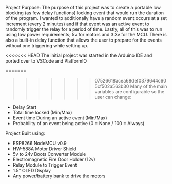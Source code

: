 Project Purpose:
The purpose of this project was to create a portable low blocking (as few delay functions)
locking event that would run the duration of the program. I wanted to additionally have a
random event occurs at a set increment (every 2 minutes) and if that event was an active 
event to randomly trigger the relay for a period of time.  Lastly, all of this was to run using
low power requirements; 5v for motors and 3.3v for the MCU.   There is also a built-in
delay function that allows the user to prepare for the events without one triggering while
setting up.  

<<<<<<< HEAD
The initial project was started in the Arduino IDE and ported over to VSCode and PlatformIO

=======
>>>>>>> 07526618acea68def0379644c605cf502a563b30
Many of the main variables are configurable so the user can change:
 - Delay Start
 - Total time locked (Min/Max)
 - Event time During an active event (Min/Max)
 - Probability of an event being active (0 = None / 100 = Always)

Project Built using:
- ESP8266 NodeMCU v0.9
- HW-588A Motor Driver Shield
- 5v to 24v Boots Converter Module
- Electromagnetic Fire Door Holder (12v)
- Relay Module to Trigger Event
- 1.5" OLED Display
- Any power/battery bank to drive the motors
